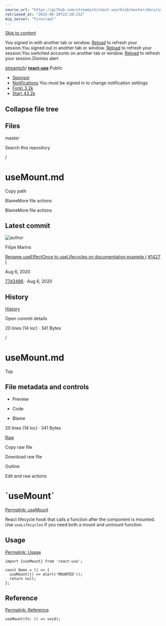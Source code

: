 ```yaml
---
source_url: "https://github.com/streamich/react-use/blob/master/docs/useMount.md"
retrieved_at: "2025-06-20T22:20:25Z"
mcp_server: "firecrawl"
---
```

[Skip to content](https://github.com/streamich/react-use/blob/master/docs/useMount.md#start-of-content)

You signed in with another tab or window. [Reload](https://github.com/streamich/react-use/blob/master/docs/useMount.md) to refresh your session.You signed out in another tab or window. [Reload](https://github.com/streamich/react-use/blob/master/docs/useMount.md) to refresh your session.You switched accounts on another tab or window. [Reload](https://github.com/streamich/react-use/blob/master/docs/useMount.md) to refresh your session.Dismiss alert

[streamich](https://github.com/streamich)/ **[react-use](https://github.com/streamich/react-use)** Public

- [Sponsor](https://github.com/sponsors/streamich)
- [Notifications](https://github.com/login?return_to=%2Fstreamich%2Freact-use) You must be signed in to change notification settings
- [Fork\\
3.2k](https://github.com/login?return_to=%2Fstreamich%2Freact-use)
- [Star\\
43.2k](https://github.com/login?return_to=%2Fstreamich%2Freact-use)


## Collapse file tree

## Files

master

Search this repository

/

# useMount.md

Copy path

BlameMore file actions

BlameMore file actions

<h2><a name="latest-commit"></a> Latest commit</h2>

![author](https://github.githubassets.com/images/gravatars/gravatar-user-420.png?size=40)

Filipe Marins

[Rename useEffectOnce to useLifecycles on documentation example (](https://github.com/streamich/react-use/commit/77d34867fb3e27e30d0d3a4add1ee64bf7ce93d5) [#1427](https://github.com/streamich/react-use/pull/1427) [)](https://github.com/streamich/react-use/commit/77d34867fb3e27e30d0d3a4add1ee64bf7ce93d5)

Aug 6, 2020

[77d3486](https://github.com/streamich/react-use/commit/77d34867fb3e27e30d0d3a4add1ee64bf7ce93d5) · Aug 6, 2020

<h2><a name="history"></a> History</h2>

[History](https://github.com/streamich/react-use/commits/master/docs/useMount.md)

Open commit details

20 lines (14 loc) · 341 Bytes

/

# useMount.md

Top

<h2><a name="file-metadata-and-controls"></a> File metadata and controls</h2>

- Preview

- Code

- Blame


20 lines (14 loc) · 341 Bytes

[Raw](https://github.com/streamich/react-use/raw/refs/heads/master/docs/useMount.md)

Copy raw file

Download raw file

Outline

Edit and raw actions

<h1><a name="usemount"></a> `useMount`</h1>

[Permalink: useMount](https://github.com/streamich/react-use/blob/master/docs/useMount.md#usemount)

React lifecycle hook that calls a function after the component is mounted. Use `useLifecycles` if you need both a mount and unmount function.

<h2><a name="usage"></a> Usage</h2>

[Permalink: Usage](https://github.com/streamich/react-use/blob/master/docs/useMount.md#usage)

```
import {useMount} from 'react-use';

const Demo = () => {
  useMount(() => alert('MOUNTED'));
  return null;
};
```

<h2><a name="reference"></a> Reference</h2>

[Permalink: Reference](https://github.com/streamich/react-use/blob/master/docs/useMount.md#reference)

```
useMount(fn: () => void);